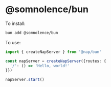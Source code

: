 # @somnolence/bun

To install:

```bash
bun add @somnolence/bun
```

To use:

```typescript
import { createNapServer } from '@nap/bun'

const napServer = createNapServer({routes: {
  '/': () => 'Hello, world!'
}})

napServer.start()
```
